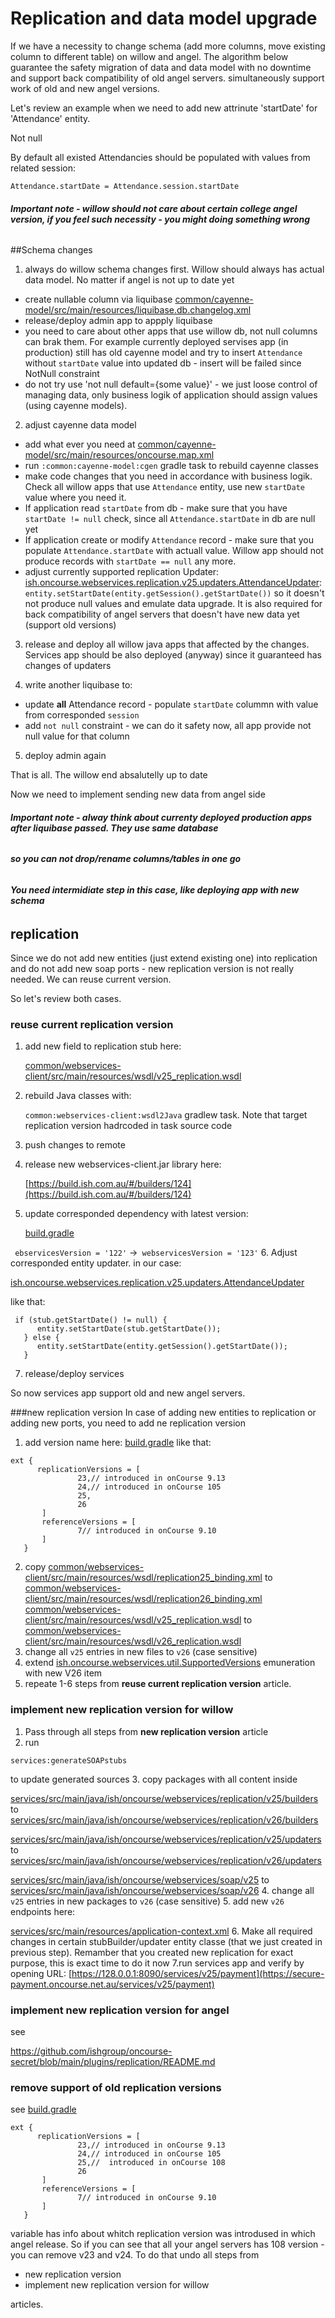 # Replication and data model upgrade
If we have a necessity to change schema (add more columns, move existing column to different table) on willow and angel.
The algorithm below guarantee the safety migration of data and data model with no downtime and support back compatibility of old angel servers.
simultaneously support work of old and new angel versions.


Let's review an example when we need to add new attrinute 'startDate' for 'Attendance' entity.

Not null

By default all existed Attendancies should be populated with values from related session:

`Attendance.startDate = Attendance.session.startDate
`

###### **Important note - willow should not care about certain college angel version, if you feel such necessity - you might doing something wrong**

##Schema changes
1. always do willow schema changes first. Willow should always has actual data model. No matter if angel is not up to date yet
 - create nullable column via liquibase [common/cayenne-model/src/main/resources/liquibase.db.changelog.xml]()
 - release/deploy admin app to appply liquibase
 - you need to care about other apps that use willow db, 
not null columns can brak them. For example currently deployed servises app  (in production) still has old cayenne model 
and try to insert `Attendance` without `startDate` value into updated db - insert will be failed since NotNull constraint
 - do not try use 'not null default={some value}' - we just loose control of managing data,
only business logik of application should assign values (using cayenne models).
2. adjust cayenne  data model
 - add what ever you need at  [common/cayenne-model/src/main/resources/oncourse.map.xml]()
 - run `:common:cayenne-model:cgen` gradle task to rebuild cayenne classes
 - make code changes that you need in accordance with business logik. Check all willow apps that use `Attendance` entity,
use new `startDate` value where you need it. 
 - If application read `startDate` from db - make sure that you have `startDate != null` check, since all `Attendance.startDate` in db are null yet
 - If application create or modify `Attendance` record - make sure that you populate `Attendance.startDate` with actuall value. 
Willow app should not produce records with `startDate == null` any more. 
 - adjust currently supported replication Updater:
   [ish.oncourse.webservices.replication.v25.updaters.AttendanceUpdater]():
   `entity.setStartDate(entity.getSession().getStartDate())`
so it doesn't not produce null values and emulate data upgrade.
It is also required for back compatibility of angel servers that doesn't have new data yet (support old versions)

3. release and deploy all willow java apps that affected by the changes. 
Services app should be also deployed (anyway) since it guaranteed has changes of updaters

4. write another liquibase to:
 - update **all** Attendance record - populate `startDate` colummn with value from corresponded `session`
 - add `not null` constraint - we can do it safety now, all app provide not null value for that column

5. deploy admin again

That is all. The willow end absalutelly up to date

Now we need to implement sending new data from angel side
###### **Important note - alway think about currenty deployed production apps after liquibase passed. They use same database**
###### **so you can not drop/rename columns/tables in one go**
###### **You need intermidiate step in this case, like deploying app with new schema**


## replication

Since we do not add new entities (just extend existing one) into replication and do not add new soap ports - new replication version is not really needed.
We can reuse current version.

So let's review both cases.

### reuse current replication version

1. add new field to replication stub here:

   [common/webservices-client/src/main/resources/wsdl/v25_replication.wsdl]()
2. rebuild Java classes with:

   `common:webservices-client:wsdl2Java` gradlew task. Note that target replication version hadrcoded in task source code
3. push changes to remote
4. release new webservices-client.jar library here:

   [https://build.ish.com.au/#/builders/124](https://build.ish.com.au/#/builders/124)
5. update corresponded dependency with latest version:

   [build.gradle](build.gradle)

  ` ebservicesVersion = '122'` ->` webservicesVersion = '123'`
6. Adjust corresponded entity updater. in our case:

   [ish.oncourse.webservices.replication.v25.updaters.AttendanceUpdater]()

like that:
```
 if (stub.getStartDate() != null) {
      entity.setStartDate(stub.getStartDate());
   } else {
      entity.setStartDate(entity.getSession().getStartDate());
   }
```
7. release/deploy services 

So now services app support old and new angel servers.


###new replication version
In case of adding new entities to replication or adding new ports, you need to add ne replication version
1. add version name here:
   [build.gradle](build.gradle)
like that:
```
ext {
      replicationVersions = [
               23,// introduced in onCourse 9.13
               24,// introduced in onCourse 105
               25, 
               26
       ]
       referenceVersions = [
               7// introduced in onCourse 9.10
       ]
   }
```   
2. copy
   [common/webservices-client/src/main/resources/wsdl/replication25_binding.xml]() to [common/webservices-client/src/main/resources/wsdl/replication26_binding.xml]()
   [common/webservices-client/src/main/resources/wsdl/v25_replication.wsdl]() to [common/webservices-client/src/main/resources/wsdl/v26_replication.wsdl]()
3. change all `v25` entries in new files to `v26` (case sensitive) 
4. extend
   [ish.oncourse.webservices.util.SupportedVersions]()
emuneration with new V26 item
5. repeate 1-6 steps from **reuse current replication version** article.

### implement new replication version for willow

1. Pass through all steps from **new replication version** article
2. run
   
`services:generateSOAPstubs`

to update generated sources 
3. copy packages with all content inside

   [services/src/main/java/ish/oncourse/webservices/replication/v25/builders]() to [services/src/main/java/ish/oncourse/webservices/replication/v26/builders]()
   
   [services/src/main/java/ish/oncourse/webservices/replication/v25/updaters]() to [services/src/main/java/ish/oncourse/webservices/replication/v26/updaters]()

   [services/src/main/java/ish/oncourse/webservices/soap/v25]() to [services/src/main/java/ish/oncourse/webservices/soap/v26]()
4. change all `v25` entries in new packages to `v26` (case sensitive) 
5. add new `v26` endpoints here:
   
[services/src/main/resources/application-context.xml]()
6. Make all required changes in certain stubBuilder/updater entity classe (that we just created in previous step). 
Remamber that you created new replication for exact purpose, this is exact time to do it now
7.run services app and verify by opening URL:
   [https://128.0.0.1:8090/services/v25/payment](https://secure-payment.oncourse.net.au/services/v25/payment)

### implement new replication version for angel
see 

[https://github.com/ishgroup/oncourse-secret/blob/main/plugins/replication/README.md
](https://github.com/ishgroup/oncourse-secret/blob/main/plugins/replication/build.gradle)


### remove support of old replication versions 
see 
[build.gradle](build.gradle)
```
ext {
      replicationVersions = [
               23,// introduced in onCourse 9.13
               24,// introduced in onCourse 105
               25,//  introduced in onCourse 108
               26
       ]
       referenceVersions = [
               7// introduced in onCourse 9.10
       ]
   }
```  

 variable has info about whitch replication version was introdused in which angel release.
So if you can see that all your angel servers has 108 version - you can remove v23 and v24.
To do that undo all steps from 
   - new replication version
   - implement new replication version for willow

articles.
